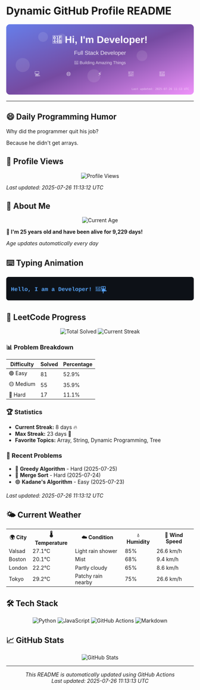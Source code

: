 # Dynamic GitHub Profile README

<!-- HEADER-START -->
<p align="center">
    <img src="./assets/header.svg" alt="Profile Header" />
</p>

---

<!-- HEADER-END -->

<!-- QUOTES-START -->
## 😄 Daily Programming Humor

Why did the programmer quit his job?

Because he didn't get arrays.

<!-- QUOTES-END -->

<!-- VISITOR-COUNTER-START -->
## 👀 Profile Views

<p align="center">
    <img src="https://img.shields.io/badge/Profile%20Views-202-blue?style=for-the-badge&logo=eye&logoColor=white" alt="Profile Views">
</p>

*Last updated: 2025-07-26 11:13:12 UTC*

<!-- VISITOR-COUNTER-END -->

<!-- AGE-START -->
## 🎂 About Me

<p align="center">
    <img src="https://img.shields.io/badge/Age-25%20years%203%20months%207%20days-brightgreen?style=for-the-badge&logo=calendar&logoColor=white" alt="Current Age">
</p>

**🌟 I'm 25 years old and have been alive for 9,229 days!**

*Age updates automatically every day*

<!-- AGE-END -->

<!-- TYPING-ANIMATION-START -->
## ⌨️ Typing Animation

<p align="center">
    <img src="./assets/typing_animation.svg" alt="Typing Animation" />
</p>

<!-- TYPING-ANIMATION-END -->

<!-- LEETCODE-START -->
## 🧩 LeetCode Progress

<p align="center">
    <img src="https://img.shields.io/badge/Total%20Solved-153-brightgreen?style=for-the-badge&logo=leetcode&logoColor=white" alt="Total Solved">
    <img src="https://img.shields.io/badge/Current%20Streak-8%20days-orange?style=for-the-badge&logo=fire&logoColor=white" alt="Current Streak">
</p>

### 📊 Problem Breakdown

| Difficulty | Solved | Percentage |
|------------|--------|------------|
| 🟢 Easy | 81 | 52.9% |
| 🟡 Medium | 55 | 35.9% |
| 🔴 Hard | 17 | 11.1% |

### 🏆 Statistics
- **Current Streak:** 8 days 🔥
- **Max Streak:** 23 days 🏅
- **Favorite Topics:** Array, String, Dynamic Programming, Tree

### 📝 Recent Problems
- 🔴 **Greedy Algorithm** - Hard (2025-07-25)
- 🔴 **Merge Sort** - Hard (2025-07-24)
- 🟢 **Kadane's Algorithm** - Easy (2025-07-23)

*Last updated: 2025-07-26 11:13:12 UTC*

<!-- LEETCODE-END -->

<!-- WEATHER-START -->
## 🌤️ Current Weather

<table>
<tr>
    <th>🌍 City</th>
    <th>🌡️ Temperature</th>
    <th>☁️ Condition</th>
    <th>💧 Humidity</th>
    <th>💨 Wind Speed</th>
</tr>
<tr>
    <td>Valsad</td>
    <td>27.1°C</td>
    <td>Light rain shower</td>
    <td>85%</td>
    <td>26.6 km/h</td>
</tr>
<tr>
    <td>Boston</td>
    <td>20.1°C</td>
    <td>Mist</td>
    <td>68%</td>
    <td>9.4 km/h</td>
</tr>
<tr>
    <td>London</td>
    <td>22.2°C</td>
    <td>Partly cloudy</td>
    <td>65%</td>
    <td>8.6 km/h</td>
</tr>
<tr>
    <td>Tokyo</td>
    <td>29.2°C</td>
    <td>Patchy rain nearby</td>
    <td>75%</td>
    <td>26.6 km/h</td>
</tr>
</table>
<!-- WEATHER-END -->

## 🛠️ Tech Stack

<p align="center">
    <img src="https://img.shields.io/badge/Python-3776AB?style=for-the-badge&logo=python&logoColor=white" alt="Python">
    <img src="https://img.shields.io/badge/JavaScript-F7DF1E?style=for-the-badge&logo=javascript&logoColor=black" alt="JavaScript">
    <img src="https://img.shields.io/badge/GitHub%20Actions-2088FF?style=for-the-badge&logo=github-actions&logoColor=white" alt="GitHub Actions">
    <img src="https://img.shields.io/badge/Markdown-000000?style=for-the-badge&logo=markdown&logoColor=white" alt="Markdown">
</p>

## 📈 GitHub Stats

<p align="center">
    <img src="https://github-readme-stats.vercel.app/api?username=ambicuity&show_icons=true&theme=radical" alt="GitHub Stats">
</p>

---

<p align="center">
    <i>This README is automatically updated using GitHub Actions</i><br>
    <i>Last updated: 2025-07-26 11:13:13 UTC</i>
</p>
